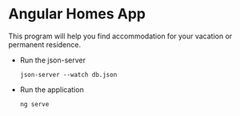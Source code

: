 # Angular Homes App
This program will help you find accommodation for your vacation or permanent residence.

- Run the json-server

  `json-server --watch db.json`

- Run the application 

  `ng serve`
